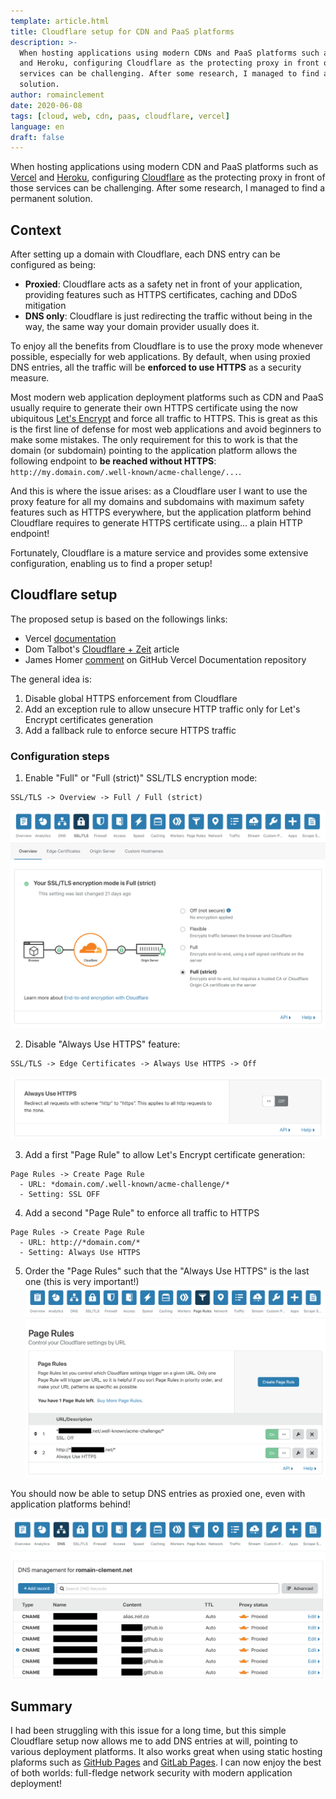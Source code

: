 ```yaml
---
template: article.html
title: Cloudflare setup for CDN and PaaS platforms
description: >-
  When hosting applications using modern CDNs and PaaS platforms such as Vercel
  and Heroku, configuring Cloudflare as the protecting proxy in front of those
  services can be challenging. After some research, I managed to find a permanent
  solution.
author: romainclement
date: 2020-06-08
tags: [cloud, web, cdn, paas, cloudflare, vercel]
language: en
draft: false
---
```


When hosting applications using modern CDN and PaaS platforms such as [Vercel][vercel]
and [Heroku][heroku], configuring [Cloudflare][cloudflare] as the protecting proxy
in front of those services can be challenging. After some research, I managed to
find a permanent solution.

## Context

After setting up a domain with Cloudflare, each DNS entry can be configured as being:

- **Proxied**: Cloudflare acts as a safety net in front of your application,
  providing features such as HTTPS certificates, caching and DDoS mitigation
- **DNS only**: Cloudflare is just redirecting the traffic without being in the way,
  the same way your domain provider usually does it.

To enjoy all the benefits from Cloudflare is to use the proxy mode whenever possible,
especially for web applications. By default, when using proxied DNS entries,
all the traffic will be **enforced to use HTTPS** as a security measure.

Most modern web application deployment platforms such as CDN and PaaS usually
require to generate their own HTTPS certificate using the now ubiquitous
[Let's Encrypt][lets-encrypt] and force all traffic to HTTPS. This is great as
this is the first line of defense for most web applications and avoid beginners
to make some mistakes. The only requirement for this to work is that the domain
(or subdomain) pointing to the application platform allows the following endpoint
to **be reached without HTTPS**: `http://my.domain.com/.well-known/acme-challenge/...`.

And this is where the issue arises: as a Cloudflare user I want to use the proxy
feature for all my domains and subdomains with maximum safety features such as
HTTPS everywhere, but the application platform behind Cloudflare requires to
generate HTTPS certificate using... a plain HTTP endpoint!

Fortunately, Cloudflare is a mature service and provides some extensive configuration,
enabling us to find a proper setup!

## Cloudflare setup

The proposed setup is based on the followings links:

- Vercel [documentation][vercel-docs-cloudflare]
- Dom Talbot's [Cloudflare + Zeit][dom-talbot-cloudflare-zeit] article
- James Homer [comment][github-vercel-issue] on GitHub Vercel Documentation repository

The general idea is:

1. Disable global HTTPS enforcement from Cloudflare
2. Add an exception rule to allow unsecure HTTP traffic only for Let's Encrypt
   certificates generation
3. Add a fallback rule to enforce secure HTTPS traffic

### Configuration steps

1. Enable "Full" or "Full (strict)" SSL/TLS encryption mode:
```
SSL/TLS -> Overview -> Full / Full (strict)
```
![Cloudflare SSL/TLS][img-cloudflare-ssl]

2. Disable "Always Use HTTPS" feature:
```
SSL/TLS -> Edge Certificates -> Always Use HTTPS -> Off
```
![Cloudflare Edge Certificates][img-cloudflare-edge]

3. Add a first "Page Rule" to allow Let's Encrypt certificate generation:
```
Page Rules -> Create Page Rule
  - URL: *domain.com/.well-known/acme-challenge/*
  - Setting: SSL OFF
```

4. Add a second "Page Rule" to enforce all traffic to HTTPS
```
Page Rules -> Create Page Rule
  - URL: http://*domain.com/*
  - Setting: Always Use HTTPS
```

5. Order the "Page Rules" such that the "Always Use HTTPS" is the last one
   (this is very important!)
![Cloudflare Page Rules][img-cloudflare-pagerules]

You should now be able to setup DNS entries as proxied one, even with application
platforms behind!

![Cloudflare DNS Entries][img-cloudflare-dns]

## Summary

I had been struggling with this issue for a long time, but this simple Cloudflare
setup now allows me to add DNS entries at will, pointing to various deployment
platforms. It also works great when using static hosting plaforms such as
[GitHub Pages][github-pages] and [GitLab Pages][gitlab-pages]. I can now enjoy the
best of both worlds: full-fledge network security with modern application deployment!

[vercel]: https://vercel.com 'Vercel'
[heroku]: https://heroku.com 'Heroku'
[cloudflare]: https://cloudflare.com 'Cloudflare'
[github-pages]: https://pages.github.com 'GitHub Pages'
[gitlab-pages]: https://docs.gitlab.com/ce/user/project/pages/ 'GitLab Pages'
[lets-encrypt]: https://letsencrypt.org "Let's Encrypt"
[vercel-docs-cloudflare]: https://vercel.com/docs/v2/custom-domains#cloudflare 'Vercel Documentation'
[dom-talbot-cloudflare-zeit]: https://levelup.gitconnected.com/how-to-set-up-cloudflare-with-zeit-93daa7d45dd 'Dom Talbot: Cloudflare + Zeit'
[github-vercel-issue]: https://github.com/vercel/docs/issues/489#issuecomment-587132197 'GitHub Vercel'
[img-cloudflare-ssl]: ../static/articles/cloudflare-setup-cdn-paas/cloudflare-ssl.png 'Cloudflare SSL/TLS'
[img-cloudflare-edge]: ../static/articles/cloudflare-setup-cdn-paas/cloudflare-edge.png 'Cloudflare Edge Certificates'
[img-cloudflare-pagerules]: ../static/articles/cloudflare-setup-cdn-paas/cloudflare-pagerules.png 'Cloudflare Page Rules'
[img-cloudflare-dns]: ../static/articles/cloudflare-setup-cdn-paas/cloudflare-dns.png 'Cloudflare DNS Entries'
